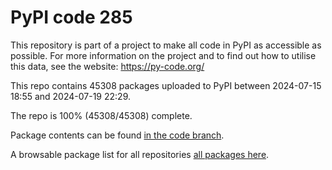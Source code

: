 # PyPI code 285

This repository is part of a project to make all code in PyPI as accessible as possible. For more information 
on the project and to find out how to utilise this data, see the website: https://py-code.org/

This repo contains 45308 packages uploaded to PyPI between 
2024-07-15 18:55 and 2024-07-19 22:29.

The repo is 100% (45308/45308) complete.

Package contents can be found [in the code branch](https://github.com/pypi-data/pypi-mirror-285/tree/code/packages).

A browsable package list for all repositories [all packages here](https://py-code.org/repositories/pypi-mirror-285).


